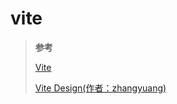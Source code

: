 # vite

> **参考**
>
> [Vite](https://cn.vitejs.dev/)
>
> [Vite Design(作者：zhangyuang)](https://vite-design.surge.sh/guide/)
